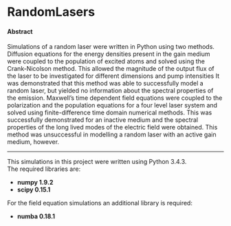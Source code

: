 # RandomLasers  

#### Abstract  
Simulations of a random laser were written in Python using two methods. Diffusion equations for
the energy densities present in the gain medium were coupled to the population of excited atoms
and solved using the Crank-Nicolson method. This allowed the magnitude of the output flux of
the laser to be investigated for different dimensions and pump intensities It was demonstrated
that this method was able to successfully model a random laser, but yielded no information
about the spectral properties of the emission. Maxwell’s time dependent field equations were
coupled to the polarization and the population equations for a four level laser system and solved
using finite-difference time domain numerical methods. This was successfully demonstrated
for an inactive medium and the spectral properties of the long lived modes of the electric field
were obtained. This method was unsuccessful in modelling a random laser with an active gain
medium, however.
____  
This simulations in this project were written using Python 3.4.3.  
The required libraries are:  
* __numpy 1.9.2__  
* __scipy 0.15.1__  

For the field equation simulations an additional library is required:  
* __numba 0.18.1__  
